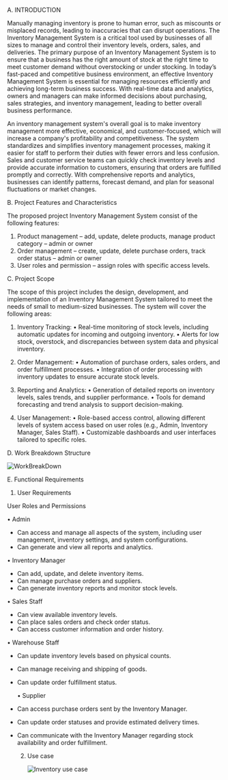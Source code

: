 A. INTRODUCTION

Manually managing inventory is prone to human error, such as miscounts or misplaced records, leading to inaccuracies that can disrupt operations. The Inventory Management System is a critical tool used by businesses of all sizes to manage and control their inventory levels, orders, sales, and deliveries. The primary purpose of an Inventory Management System is to ensure that a business has the right amount of stock at the right time to meet customer demand without overstocking or under stocking. In today’s fast-paced and competitive business environment, an effective Inventory Management System is essential for managing resources efficiently and achieving long-term business success. With real-time data and analytics, owners and managers can make informed decisions about purchasing, sales strategies, and inventory management, leading to better overall business performance. 

An inventory management system's overall goal is to make inventory management more effective, economical, and customer-focused, which will increase a company's profitability and competitiveness. The system standardizes and simplifies inventory management processes, making it easier for staff to perform their duties with fewer errors and less confusion. Sales and customer service teams can quickly check inventory levels and provide accurate information to customers, ensuring that orders are fulfilled promptly and correctly. With comprehensive reports and analytics, businesses can identify patterns, forecast demand, and plan for seasonal fluctuations or market changes.



B. Project Features and Characteristics

The proposed project Inventory Management System consist of the following features: 
1.	Product management – add, update, delete products, manage product category – admin or owner
2.	Order management – create, update, delete purchase orders, track order status – admin or owner
3.	User roles and permission – assign roles with specific access levels.

C. Project Scope

The scope of this project includes the design, development, and implementation of an Inventory Management System tailored to meet the needs of small to medium-sized businesses. The system will cover the following areas:

1. Inventory Tracking:
• Real-time monitoring of stock levels, including automatic updates for incoming and outgoing inventory.
• Alerts for low stock, overstock, and discrepancies between system data and physical inventory.

2. Order Management:
• Automation of purchase orders, sales orders, and order fulfillment processes.
• Integration of order processing with inventory updates to ensure accurate stock levels.

3. Reporting and Analytics:
• Generation of detailed reports on inventory levels, sales trends, and supplier performance.
• Tools for demand forecasting and trend analysis to support decision-making.

4. User Management:
• Role-based access control, allowing different levels of system access based on user roles (e.g., Admin, Inventory Manager, Sales Staff).
• Customizable dashboards and user interfaces tailored to specific roles.


D. Work Breakdown Structure


![WorkBreakDown](https://github.com/user-attachments/assets/cf33b10a-5006-4e08-a719-9cc442c60b78)



E. Functional Requirements

1. User Requirements

User Roles and Permissions

• Admin
- Can access and manage all aspects of the system, including user management, inventory settings, and system configurations.
- Can generate and view all reports and analytics.

• Inventory Manager
- Can add, update, and delete inventory items.
- Can manage purchase orders and suppliers.
- Can generate inventory reports and monitor stock levels.

• Sales Staff
- Can view available inventory levels.
- Can place sales orders and check order status.
- Can access customer information and order history.

• Warehouse Staff
- Can update inventory levels based on physical counts.
- Can manage receiving and shipping of goods.
- Can update order fulfillment status.

  • Supplier

- Can access purchase orders sent by the Inventory Manager.
- Can update order statuses and provide estimated delivery times.
- Can communicate with the Inventory Manager regarding stock availability and order fulfillment.

  2. Use case
 
     ![Inventory use case](https://github.com/user-attachments/assets/c55e7c12-3651-4343-9746-f24f3643c27e)

     


